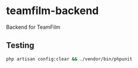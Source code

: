 # teamfilm-backend
Backend for TeamFilm

## Testing
```bash
php artisan config:clear && ./vendor/bin/phpunit
```